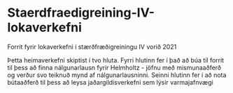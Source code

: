 # Staerdfraedigreining-IV-lokaverkefni
Forrit fyrir lokaverkefni í stærðfræðigreiningu IV vorið 2021

Þetta heimaverkefni skiptist í tvo hluta.
Fyrri hlutinn fer í það að búa til forrit til þess að finna nálgunarlausn fyrir Helmholtz - jöfnu með mismunaaðferð og verður svo teiknuð mynd af nálgunarlausninni.
Seinni hlutinn fer í að nota bútaaðferð til þess að leysa jaðargildisverkefni sem lýsir varmajafnvægi
